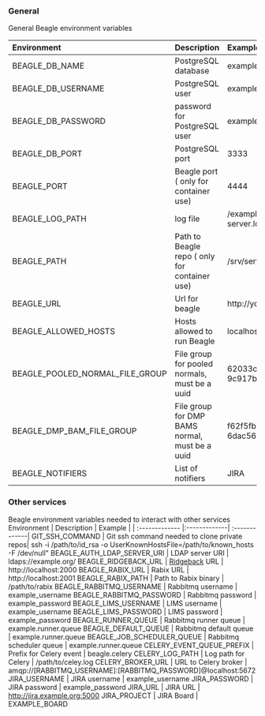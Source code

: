 
### General

General Beagle environment variables

 Environment       | Description |  Example |
 | :------------- |:-------------| :-------------|
BEAGLE_DB_NAME | PostgreSQL database | example_database
BEAGLE_DB_USERNAME | PostgreSQL user | example_user
BEAGLE_DB_PASSWORD | password for PostgreSQL user | example_password
BEAGLE_DB_PORT | PostgreSQL port | 3333
BEAGLE_PORT | Beagle port ( only for container use) | 4444
BEAGLE_LOG_PATH | log file | /example/path/logs/beagle-server.log
BEAGLE_PATH | Path to Beagle repo ( only for container use) | /srv/services/staging_voyager/beagle/
BEAGLE_URL | Url for beagle | http://your_server:4444
BEAGLE_ALLOWED_HOSTS | Hosts allowed to run Beagle | localhost,your_server
BEAGLE_POOLED_NORMAL_FILE_GROUP| File group for pooled normals, must be a uuid | 62033c45-6c55-4d2d-bec2-9c917b4af133
BEAGLE_DMP_BAM_FILE_GROUP | File group for DMP BAMS normal, must be a uuid |f62f5fb8-2dbd-45b2-8050-6dac56a4cc17
BEAGLE_NOTIFIERS| List of notifiers | JIRA

### Other services

Beagle environment variables needed to interact with other services
 Environment       | Description |  Example |
 | :------------- |:-------------| :-------------|
GIT_SSH_COMMAND | Git ssh command needed to clone private repos| ssh -i /path/to/id_rsa -o UserKnownHostsFile=/path/to/known_hosts -F /dev/null"
BEAGLE_AUTH_LDAP_SERVER_URI | LDAP server URI | ldaps://example.org/
BEAGLE_RIDGEBACK_URL | [Ridgeback](https://github.com/mskcc/ridgeback) URL | http://localhost:2000
BEAGLE_RABIX_URL | Rabix URL | http://localhost:2001
BEAGLE_RABIX_PATH | Path to Rabix binary | /path/to/rabix
BEAGLE_RABBITMQ_USERNAME | Rabbitmq username | example_username
BEAGLE_RABBITMQ_PASSWORD | Rabbitmq password | example_password
BEAGLE_LIMS_USERNAME | LIMS username | example_username
BEAGLE_LIMS_PASSWORD | LIMS password | example_password
BEAGLE_RUNNER_QUEUE | Rabbitmq runner queue | example.runner.queue
BEAGLE_DEFAULT_QUEUE | Rabbitmq default queue | example.runner.queue
BEAGLE_JOB_SCHEDULER_QUEUE | Rabbitmq scheduler queue | example.runner.queue
CELERY_EVENT_QUEUE_PREFIX | Prefix for Celery event | beagle.celery
CELERY_LOG_PATH | Log path for Celery | /path/to/celey.log
CELERY_BROKER_URL | URL to Celery broker | amqp://[RABBITMQ_USERNAME]:[RABBITMQ_PASSWORD]@localhost:5672
JIRA_USERNAME | JIRA username | example_username
JIRA_PASSWORD | JIRA password | example_password
JIRA_URL | JIRA URL | http://jira.example.org:5000
JIRA_PROJECT | JIRA Board | EXAMPLE_BOARD
